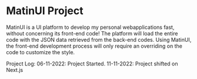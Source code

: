 # MatinUI Project

MatinUI is a  UI platform to develop my personal webapplications fast, without concerning its front-end code!
The platform will load the entire code with the JSON data retrieved from the back-end codes.
Using MatinUI, the front-end development process will only require an overriding on the code to customize the style.

Project Log:
06-11-2022: Project Started.
11-11-2022: Project shifted on Next.js